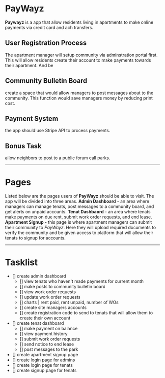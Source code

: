 # PayWayz
**Paywayz** is a app that allow residents living in apartments to make online payments via credit card and ach transfers.

## User Registration Process
The apartment manager will setup community via adminstration portal first. This will allow residents create their account to make payments towards their apartment. And be 

## Community Bulletin Board
create a space that would allow managers to post messages about to the community. This function would save managers money by reducing print cost.

## Payment System
the app should use Stripe API to process payments.

## Bonus Task 
allow neighbors to post to a public forum call parks.

---

# Pages
Listed below are the pages users of **PayWayz** should be able to visit. The app will be divided into three areas. **Admin Dashboard** - an area where managers can manage tenats, post messages to a community board, and get alerts on unpaid accounts. **Tenat Dashbaord** - an area where tenats make payments on due rent, submit work order requests, and end lease. **Apartment Signup** - this page is where apartment managers can submit their community to *PayWayz*. Here they will upload required documents to verify the community and be given access to platform that will allow their tenats to signup for accounts.

---
# Tasklist
- [] create admin dashboard
    - [] view tenats who haven't made payments for current month
    - [] make posts to community bulletin board
    - [] view work order requests
    - [] update work order requests
    - [] charts | rent paid, rent unpaid, number of WOs
    - [] create site managers accounts
    - [] create registration code to send to tenats that will allow them to create their own account
- [] create tenat dashboard
    - [] make payment on balance
    - [] view payment history
    - [] submit work order requests
    - [] send notice to end lease
    - [] post messages to the park
- [] create apartment signup page
- [] create login page for admins
- [] create login page for tenats
- [] create signup page for tenats
